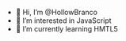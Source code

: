 - 👋 Hi, I’m @HollowBranco
- 👀 I’m interested in JavaScript
- 🌱 I’m currently learning HMTL5


<!---
HollowBranco/HollowBranco is a ✨ special ✨ repository because its `README.md` (this file) appears on your GitHub profile.
You can click the Preview link to take a look at your changes.
--->
